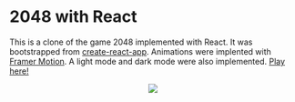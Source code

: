 
# 2048 with React

This is a clone of the game 2048 implemented with React. It was bootstrapped from <a href="https://github.com/facebook/create-react-app">create-react-app</a>. Animations were implented with <a href="https://www.framer.com/motion/">Framer Motion</a>. A light mode and dark mode were also implemented. <a href="https://sandylcruz.github.io/2048/">Play here!</a>

<p align="center">
<img src="https://user-images.githubusercontent.com/60662264/120948951-3cd96000-c6f8-11eb-8935-a212332cd5ab.gif" /)
</p>
